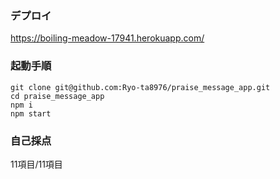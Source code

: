 ### デプロイ
https://boiling-meadow-17941.herokuapp.com/

### 起動手順
```
git clone git@github.com:Ryo-ta8976/praise_message_app.git
cd praise_message_app
npm i
npm start
```

### 自己採点
11項目/11項目
